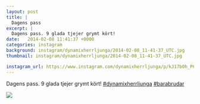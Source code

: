 ```yaml
---
layout: post
title: |
  Dagens pass
excerpt: |
  Dagens pass. 9 glada tjejer grymt kört!  
date:   2014-02-08 11:41:37 +0000
categories: instagram
background: instagram/dynamixherrljunga/2014-02-08_11-41-37_UTC.jpg
thumbnail: instagram/dynamixherrljunga/2014-02-08_11-41-37_UTC.jpg

instagram_url: https://www.instagram.com/dynamixherrljunga/p/kJ17b0h_P6
---
```

Dagens pass. 9 glada tjejer grymt kört! [#dynamixherrljunga](https://www.instagram.com/explore/tags/dynamixherrljunga/) [#barabrudar](https://www.instagram.com/explore/tags/barabrudar/)



<img src='{{ site.baseurl }}/instagram/dynamixherrljunga/2014-02-08_11-41-37_UTC.jpg' class='img-fluid' />
